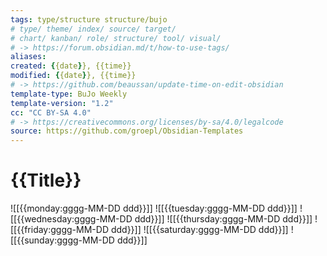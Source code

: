 ```yaml
---
tags: type/structure structure/bujo
# type/ theme/ index/ source/ target/ 
# chart/ kanban/ role/ structure/ tool/ visual/ 
# -> https://forum.obsidian.md/t/how-to-use-tags/
aliases: 
created: {{date}}, {{time}}
modified: {{date}}, {{time}}
# -> https://github.com/beaussan/update-time-on-edit-obsidian
template-type: BuJo Weekly
template-version: "1.2"
cc: "CC BY-SA 4.0"
# -> https://creativecommons.org/licenses/by-sa/4.0/legalcode
source: https://github.com/groepl/Obsidian-Templates
---
```


# {{Title}}


![[{{monday:gggg-MM-DD ddd}}]] 
![[{{tuesday:gggg-MM-DD ddd}}]] 
![[{{wednesday:gggg-MM-DD ddd}}]] 
![[{{thursday:gggg-MM-DD ddd}}]] 
![[{{friday:gggg-MM-DD ddd}}]] 
![[{{saturday:gggg-MM-DD ddd}}]]
![[{{sunday:gggg-MM-DD ddd}}]]